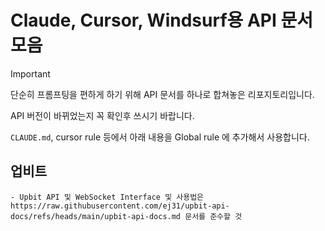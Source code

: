 # Claude, Cursor, Windsurf용 API 문서 모음

> [!IMPORTANT]
> 단순히 프롬프팅을 편하게 하기 위해 API 문서를 하나로 합쳐놓은 리포지토리입니다.
>
> API 버전이 바뀌었는지 꼭 확인후 쓰시기 바랍니다.

`CLAUDE.md`, cursor rule 등에서 아래 내용을 Global rule 에 추가해서 사용합니다.

## 업비트
```
- Upbit API 및 WebSocket Interface 및 사용법은 https://raw.githubusercontent.com/ej31/upbit-api-docs/refs/heads/main/upbit-api-docs.md 문서를 준수할 것

```
